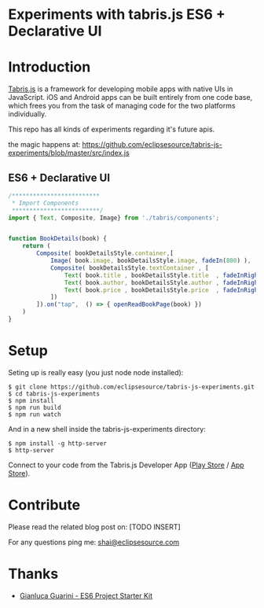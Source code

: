 Experiments with tabris.js ES6 + Declarative UI
====================

# Introduction

[Tabris.js](https://tabrisjs.com) is a framework for developing mobile apps with native UIs in JavaScript. iOS and Android apps can be built entirely from one code base, which frees you from the task of managing code for the two platforms individually.

This repo has all kinds of experiments regarding it's future apis.

the magic happens at:
https://github.com/eclipsesource/tabris-js-experiments/blob/master/src/index.js

## ES6 + Declarative UI

```javascript
/*************************
 * Import Components
 *************************/
import { Text, Composite, Image} from './tabris/components';


function BookDetails(book) {
	return (
		Composite( bookDetailsStyle.container,[
			Image( book.image, bookDetailsStyle.image, fadeIn(800) ),
			Composite( bookDetailsStyle.textContainer , [
				Text( book.title , bookDetailsStyle.title  , fadeInRight(500, 100) ),
				Text( book.author, bookDetailsStyle.author , fadeInRight(500, 300) ),
				Text( book.price , bookDetailsStyle.price  , fadeInRight(500, 500) )
			])
		]).on("tap",  () => { openReadBookPage(book) })
	)
}
```

# Setup

Seting up is really easy (you just node node installed):

```shell
$ git clone https://github.com/eclipsesource/tabris-js-experiments.git
$ cd tabris-js-experiments
$ npm install
$ npm run build
$ npm run watch
```

And in a new shell inside the tabris-js-experiments directory:
```shell
$ npm install -g http-server
$ http-server
```
Connect to your code from the Tabris.js Developer App ([Play Store](https://play.google.com/store/apps/details?id=com.eclipsesource.tabris.js) / [App Store](https://itunes.apple.com/us/app/tabris.js/id939600018?ls=1&mt=8)).

# Contribute

Please read the related blog post on: [TODO INSERT]

For any questions ping me: shai@eclipsesource.com

# Thanks

- [Gianluca Guarini - ES6 Project Starter Kit](https://github.com/GianlucaGuarini/es6-project-starter-kit)
